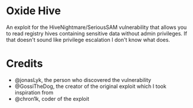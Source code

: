 # Oxide Hive
An exploit for the HiveNightmare/SeriousSAM vulnerability that allows you to read registry hives containing sensitive data without admin privileges. If that doesn't sound like privilege escalation I don't know what does.

# Credits
- @jonasLyk, the person who discovered the vulnerability
- @GossiTheDog, the creator of the original exploit which I took inspiration from
- @chron1k, coder of the exploit
